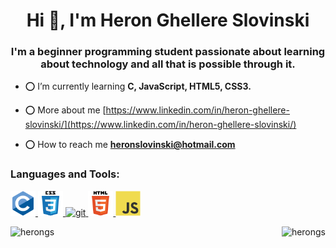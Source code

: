 <h1 align="center">Hi 👋, I'm Heron Ghellere Slovinski</h1>
<h3 align="center">I'm a beginner programming student passionate about learning about technology and all that is possible through it.</h3>

- ⭕️ I’m currently learning **C, JavaScript, HTML5, CSS3.**

- ⭕️ More about me [https://www.linkedin.com/in/heron-ghellere-slovinski/](https://www.linkedin.com/in/heron-ghellere-slovinski/)

- ⭕️ How to reach me **heronslovinski@hotmail.com**

<h3 align="left">Languages and Tools:</h3>
<p align="left"> <a href="https://www.cprogramming.com/" target="_blank" rel="noreferrer"> <img src="https://raw.githubusercontent.com/devicons/devicon/master/icons/c/c-original.svg" alt="c" width="40" height="40"/> </a> <a href="https://www.w3schools.com/css/" target="_blank" rel="noreferrer"> <img src="https://raw.githubusercontent.com/devicons/devicon/master/icons/css3/css3-original-wordmark.svg" alt="css3" width="40" height="40"/> </a> <a href="https://git-scm.com/" target="_blank" rel="noreferrer"> <img src="https://www.vectorlogo.zone/logos/git-scm/git-scm-icon.svg" alt="git" width="40" height="40"/> </a> <a href="https://www.w3.org/html/" target="_blank" rel="noreferrer"> <img src="https://raw.githubusercontent.com/devicons/devicon/master/icons/html5/html5-original-wordmark.svg" alt="html5" width="40" height="40"/> </a> <a href="https://developer.mozilla.org/en-US/docs/Web/JavaScript" target="_blank" rel="noreferrer"> <img src="https://raw.githubusercontent.com/devicons/devicon/master/icons/javascript/javascript-original.svg" alt="javascript" width="40" height="40"/> </a> </p>

<p><img align="left" img height="200" display="inline-block" src="https://github-readme-stats.vercel.app/api/top-langs?username=herongs&show_icons=true&theme=dark&title_color=ff0000&locale=en&layout=compact" alt="herongs" /></p>
 
<p>&nbsp;<img align="right" img height="200" src="https://github-readme-stats.vercel.app/api?username=herongs&show_icons=true&theme=dark&title_color=ff0000&locale=en" alt="herongs" /></p>

